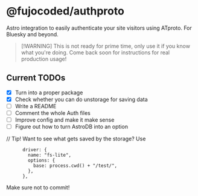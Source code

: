 # @fujocoded/authproto

Astro integration to easily authenticate your site visitors using ATproto. For
Bluesky and beyond.

> [!WARNING] This is not ready for prime time, only use it if you know what
> you're doing. Come back soon for instructions for real production usage!

## Current TODOs

- [x] Turn into a proper package
- [x] Check whether you can do unstorage for saving data
- [ ] Write a README
- [ ] Comment the whole Auth files
- [ ] Improve config and make it make sense
- [ ] Figure out how to turn AstroDB into an option

// Tip!
Want to see what gets saved by the storage? Use

```
      driver: {
        name: "fs-lite",
        options: {
          base: process.cwd() + "/test/",
        },
      },
```

Make sure not to commit!
